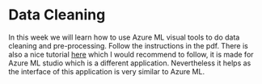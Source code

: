 # Data Cleaning

In this week we will learn how to use Azure ML visual tools to do data cleaning and pre-processing. Follow the instructions in the pdf.
There is also a nice tutorial [here](https://blog.datasciencedojo.com/azure-ml-tutorial/) which I would recommend to follow, it is made for Azure ML studio which is a different application. Nevertheless it helps as the interface of this application is very similar to Azure ML.
